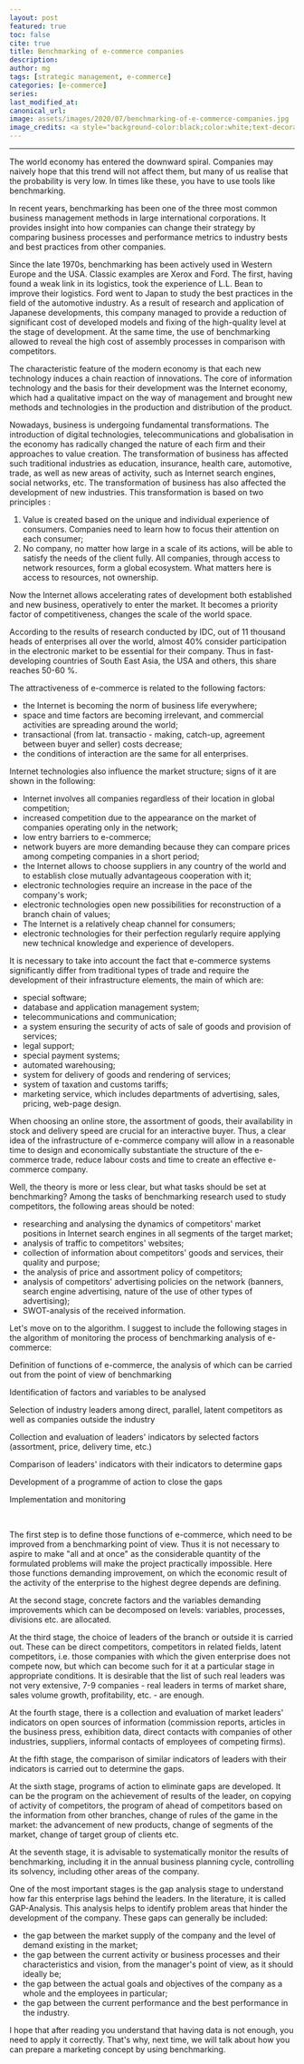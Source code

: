 ```yaml
---
layout: post
featured: true
toc: false
cite: true
title: Benchmarking of e-commerce companies
description: 
author: mg
tags: [strategic management, e-commerce]
categories: [e-commerce]
series: 
last_modified_at: 
canonical_url:
image: assets/images/2020/07/benchmarking-of-e-commerce-companies.jpg
image_credits: <a style="background-color:black;color:white;text-decoration:none;padding:4px 6px;font-family:-apple-system, BlinkMacSystemFont, &quot;San Francisco&quot;, &quot;Helvetica Neue&quot;, Helvetica, Ubuntu, Roboto, Noto, &quot;Segoe UI&quot;, Arial, sans-serif;font-size:12px;font-weight:bold;line-height:1.2;display:inline-block;border-radius:3px" href="https://unsplash.com/@johnschno?utm_medium=referral&amp;utm_campaign=photographer-credit&amp;utm_content=creditBadge" target="_blank" rel="noopener noreferrer" title="Download free do whatever you want high-resolution photos from John Schnobrich"><span style="display:inline-block;padding:2px 3px"><svg xmlns="http://www.w3.org/2000/svg" style="height:12px;width:auto;position:relative;vertical-align:middle;top:-2px;fill:white" viewBox="0 0 32 32"><title>unsplash-logo</title><path d="M10 9V0h12v9H10zm12 5h10v18H0V14h10v9h12v-9z"></path></svg></span><span style="display:inline-block;padding:2px 3px">John Schnobrich</span></a>
---
```



---
The world economy has entered the downward spiral. Companies may naively hope that this trend will not affect them, but many of us realise that the probability is very low. In times like these, you have to use tools like benchmarking.

In recent years, benchmarking has been one of the three most common business management methods in large international corporations. It provides insight into how companies can change their strategy by comparing business processes and performance metrics to industry bests and best practices from other companies.

Since the late 1970s, benchmarking has been actively used in Western Europe and the USA. Classic examples are Xerox and Ford. The first, having found a weak link in its logistics, took the experience of L.L. Bean to improve their logistics. Ford went to Japan to study the best practices in the field of the automotive industry. As a result of research and application of Japanese developments, this company managed to provide a reduction of significant cost of developed models and fixing of the high-quality level at the stage of development. At the same time, the use of benchmarking allowed to reveal the high cost of assembly processes in comparison with competitors.

 The characteristic feature of the modern economy is that each new technology induces a chain reaction of innovations. The core of information technology and the basis for their development was the Internet economy, which had a qualitative impact on the way of management and brought new methods and technologies in the production and distribution of the product.

Nowadays, business is undergoing fundamental transformations. The introduction of digital technologies, telecommunications and globalisation in the economy has radically changed the nature of each firm and their approaches to value creation. The transformation of business has affected such traditional industries as education, insurance, health care, automotive, trade, as well as new areas of activity, such as Internet search engines, social networks, etc. The transformation of business has also affected the development of new industries. This transformation is based on two principles :

1. Value is created based on the unique and individual experience of consumers. Companies need to learn how to focus their attention on each consumer;
2. No company, no matter how large in a scale of its actions, will be able to satisfy the needs of the client fully. All companies, through access to network resources, form a global ecosystem. What matters here is access to resources, not ownership.

Now the Internet allows accelerating rates of development both established and new business, operatively to enter the market. It becomes a priority factor of competitiveness, changes the scale of the world space.

According to the results of research conducted by IDC, out of 11 thousand heads of enterprises all over the world, almost 40% consider participation in the electronic market to be essential for their company. Thus in fast-developing countries of South East Asia, the USA and others, this share reaches 50-60 %.

The attractiveness of e-commerce is related to the following factors:
- the Internet is becoming the norm of business life everywhere;
- space and time factors are becoming irrelevant, and commercial activities are spreading around the world;
- transactional (from lat. transactio - making, catch-up, agreement between buyer and seller) costs decrease;
- the conditions of interaction are the same for all enterprises.

Internet technologies also influence the market structure; signs of it are shown in the following:
- Internet involves all companies regardless of their location in global competition;
- increased competition due to the appearance on the market of companies operating only in the network;
- low entry barriers to e-commerce;
- network buyers are more demanding because they can compare prices among competing companies in a short period;
- the Internet allows to choose suppliers in any country of the world and to establish close mutually advantageous cooperation with it;
- electronic technologies require an increase in the pace of the company's work;
- electronic technologies open new possibilities for reconstruction of a branch chain of values;
- The Internet is a relatively cheap channel for consumers;
- electronic technologies for their perfection regularly require applying new technical knowledge and experience of developers.

It is necessary to take into account the fact that e-commerce systems significantly differ from traditional types of trade and require the development of their infrastructure elements, the main of which are:

- special software;
- database and application management system;
- telecommunications and communication;
- a system ensuring the security of acts of sale of goods and provision of services;
- legal support;
- special payment systems;
- automated warehousing;
- system for delivery of goods and rendering of services;
- system of taxation and customs tariffs;
- marketing service, which includes departments of advertising, sales, pricing, web-page design.

When choosing an online store, the assortment of goods, their availability in stock and delivery speed are crucial for an interactive buyer. Thus, a clear idea of the infrastructure of e-commerce company will allow in a reasonable time to design and economically substantiate the structure of the e-commerce trade, reduce labour costs and time to create an effective e-commerce company.

Well, the theory is more or less clear, but what tasks should be set at benchmarking? Among the tasks of benchmarking research used to study competitors, the following areas should be noted:

- researching and analysing the dynamics of competitors' market positions in Internet search engines in all segments of the target market;
- analysis of traffic to competitors' websites;
- collection of information about competitors' goods and services, their quality and purpose;
- the analysis of price and assortment policy of competitors;
- analysis of competitors' advertising policies on the network (banners, search engine advertising, nature of the use of other types of advertising);
- SWOT-analysis of the received information.

Let's move on to the algorithm. I suggest to include the following stages in the algorithm of monitoring the process of benchmarking analysis of e-commerce:

<div class="text-center">
Definition of functions of e-commerce, the analysis of which can be carried out from the point of view of benchmarking

<div class="text-center"><i class="fas fa-arrow-down"></i></div>
 
Identification of factors and variables to be analysed

<div class="text-center"><i class="fas fa-arrow-down"></i></div>
 
Selection of industry leaders among direct, parallel, latent competitors as well as companies outside the industry

<div class="text-center"><i class="fas fa-arrow-down"></i></div>

Collection and evaluation of leaders' indicators by selected factors (assortment, price, delivery time, etc.)

<div class="text-center"><i class="fas fa-arrow-down"></i></div>

Comparison of leaders' indicators with their indicators to determine gaps

<div class="text-center"><i class="fas fa-arrow-down"></i></div>

Development of a programme of action to close the gaps

<div class="text-center"><i class="fas fa-arrow-down"></i></div>

Implementation and monitoring
</div>

<br>

The first step is to define those functions of e-commerce, which need to be improved from a benchmarking point of view. Thus it is not necessary to aspire to make "all and at once" as the considerable quantity of the formulated problems will make the project practically impossible. Here those functions demanding improvement, on which the economic result of the activity of the enterprise to the highest degree depends are defining.

At the second stage, concrete factors and the variables demanding improvements which can be decomposed on levels: variables, processes, divisions etc. are allocated.

At the third stage, the choice of leaders of the branch or outside it is carried out. These can be direct competitors, competitors in related fields, latent competitors, i.e. those companies with which the given enterprise does not compete now, but which can become such for it at a particular stage in appropriate conditions. It is desirable that the list of such real leaders was not very extensive, 7-9 companies - real leaders in terms of market share, sales volume growth, profitability, etc. - are enough.

At the fourth stage, there is a collection and evaluation of market leaders' indicators on open sources of information (commission reports, articles in the business press, exhibition data, direct contacts with companies of other industries, suppliers, informal contacts of employees of competing firms).

At the fifth stage, the comparison of similar indicators of leaders with their indicators is carried out to determine the gaps.

At the sixth stage, programs of action to eliminate gaps are developed. It can be the program on the achievement of results of the leader, on copying of activity of competitors, the program of ahead of competitors based on the information from other branches, change of rules of the game in the market: the advancement of new products, change of segments of the market, change of target group of clients etc.

At the seventh stage, it is advisable to systematically monitor the results of benchmarking, including it in the annual business planning cycle, controlling its solvency, including other areas of the company.

One of the most important stages is the gap analysis stage to understand how far this enterprise lags behind the leaders. In the literature, it is called GAP-Analysis. This analysis helps to identify problem areas that hinder the development of the company. These gaps can generally be included:

- the gap between the market supply of the company and the level of demand existing in the market;
- the gap between the current activity or business processes and their characteristics and vision, from the manager's point of view, as it should ideally be;
- the gap between the actual goals and objectives of the company as a whole and the employees in particular;
- the gap between the current performance and the best performance in the industry.

I hope that after reading you understand that having data is not enough, you need to apply it correctly. That's why, next time, we will talk about how you can prepare a marketing concept by using benchmarking.
